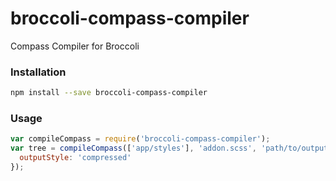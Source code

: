 # broccoli-compass-compiler

Compass Compiler for Broccoli

### Installation

```bash
npm install --save broccoli-compass-compiler
```

### Usage

```javascript
var compileCompass = require('broccoli-compass-compiler');
var tree = compileCompass(['app/styles'], 'addon.scss', 'path/to/output.css' {
  outputStyle: 'compressed'
});
```

